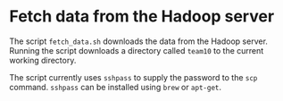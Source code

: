 # Fetch data from the Hadoop server

The script `fetch_data.sh` downloads the data from the Hadoop server. Running the script downloads a directory called `team10` to the current working directory.

The script currently uses `sshpass` to supply the password to the `scp` command. `sshpass` can be installed using `brew` or `apt-get`.
